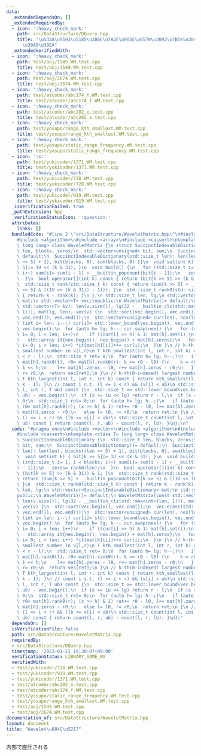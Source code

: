 ```yaml
---
data:
  _extendedDependsOn: []
  _extendedRequiredBy:
  - icon: ':heavy_check_mark:'
    path: src/DataStructure/DQuery.hpp
    title: "\u533A\u9593\u5185\u306E\u7A2E\u985E\u6570\u3092\u7B54\u3048\u308B\u30AF\
      \u30A8\u30EA"
  _extendedVerifiedWith:
  - icon: ':heavy_check_mark:'
    path: test/aoj/1549.WM.test.cpp
    title: test/aoj/1549.WM.test.cpp
  - icon: ':heavy_check_mark:'
    path: test/aoj/2674.WM.test.cpp
    title: test/aoj/2674.WM.test.cpp
  - icon: ':heavy_check_mark:'
    path: test/atcoder/abc174_f.WM.test.cpp
    title: test/atcoder/abc174_f.WM.test.cpp
  - icon: ':heavy_check_mark:'
    path: test/atcoder/abc202_e.test.cpp
    title: test/atcoder/abc202_e.test.cpp
  - icon: ':heavy_check_mark:'
    path: test/yosupo/range_kth_smallest.WM.test.cpp
    title: test/yosupo/range_kth_smallest.WM.test.cpp
  - icon: ':heavy_check_mark:'
    path: test/yosupo/static_range_frequency.WM.test.cpp
    title: test/yosupo/static_range_frequency.WM.test.cpp
  - icon: ':x:'
    path: test/yukicoder/1371.WM.test.cpp
    title: test/yukicoder/1371.WM.test.cpp
  - icon: ':heavy_check_mark:'
    path: test/yukicoder/728.WM.test.cpp
    title: test/yukicoder/728.WM.test.cpp
  - icon: ':heavy_check_mark:'
    path: test/yukicoder/919.WM.test.cpp
    title: test/yukicoder/919.WM.test.cpp
  _isVerificationFailed: true
  _pathExtension: hpp
  _verificationStatusIcon: ':question:'
  attributes:
    links: []
  bundledCode: "#line 2 \"src/DataStructure/WaveletMatrix.hpp\"\n#include <vector>\n\
    #include <algorithm>\n#include <array>\n#include <cassert>\ntemplate <class T=\
    \ long long> class WaveletMatrix {\n struct SuccinctIndexableDictionary {\n  std::size_t\
    \ len, blocks, zeros;\n  std::vector<unsigned> bit, sum;\n  SuccinctIndexableDictionary()=\
    \ default;\n  SuccinctIndexableDictionary(std::size_t len): len(len), blocks((len\
    \ >> 5) + 1), bit(blocks, 0), sum(blocks, 0) {}\n  void set(int k) { bit[k >>\
    \ 5]|= 1U << (k & 31); }\n  void build() {\n   for (std::size_t i= 1; i < blocks;\
    \ i++) sum[i]= sum[i - 1] + __builtin_popcount(bit[i - 1]);\n   zeros= rank0(len);\n\
    \  }\n  bool operator[](int k) const { return (bit[k >> 5] >> (k & 31)) & 1; }\n\
    \  std::size_t rank(std::size_t k) const { return (sum[k >> 5] + __builtin_popcount(bit[k\
    \ >> 5] & ((1U << (k & 31)) - 1))); }\n  std::size_t rank0(std::size_t k) const\
    \ { return k - rank(k); }\n };\n std::size_t len, lg;\n std::vector<SuccinctIndexableDictionary>\
    \ mat;\n std::vector<T> vec;\npublic:\n WaveletMatrix()= default;\n WaveletMatrix(const\
    \ std::vector<T> &v): len(v.size()), lg(32 - __builtin_clz(std::max<int>(len,\
    \ 1))), mat(lg, len), vec(v) {\n  std::sort(vec.begin(), vec.end());\n  vec.erase(std::unique(vec.begin(),\
    \ vec.end()), vec.end());\n  std::vector<unsigned> cur(len), nex(len);\n  for\
    \ (int i= len; i--;) cur[i]= std::lower_bound(vec.begin(), vec.end(), v[i]) -\
    \ vec.begin();\n  for (auto h= lg; h--; cur.swap(nex)) {\n   for (std::size_t\
    \ i= 0; i < len; i++)\n    if ((cur[i] >> h) & 1) mat[h].set(i);\n   mat[h].build();\n\
    \   std::array it{nex.begin(), nex.begin() + mat[h].zeros};\n   for (std::size_t\
    \ i= 0; i < len; i++) *it[mat[h][i]]++= cur[i];\n  }\n }\n // k-th(0-indexed)\
    \ smallest number in v[l,r)\n T kth_smallest(int l, int r, int k) const {\n  assert(k\
    \ < r - l);\n  std::size_t ret= 0;\n  for (auto h= lg; h--;)\n   if (auto l0=\
    \ mat[h].rank0(l), r0= mat[h].rank0(r); k >= r0 - l0) {\n    k-= r0 - l0, ret|=\
    \ 1 << h;\n    l+= mat[h].zeros - l0, r+= mat[h].zeros - r0;\n   } else l= l0,\
    \ r= r0;\n  return vec[ret];\n }\n // k-th(0-indexed) largest number in v[l,r)\n\
    \ T kth_largest(int l, int r, int k) const { return kth_smallest(l, r, r - l -\
    \ k - 1); }\n // count i s.t. (l <= i < r) && (v[i] < ub)\n std::size_t count(int\
    \ l, int r, T ub) const {\n  std::size_t x= std::lower_bound(vec.begin(), vec.end(),\
    \ ub) - vec.begin();\n  if (x >= 1u << lg) return r - l;\n  if (x == 0) return\
    \ 0;\n  std::size_t ret= 0;\n  for (auto h= lg; h--;)\n   if (auto l0= mat[h].rank0(l),\
    \ r0= mat[h].rank0(r); (x >> h) & 1) ret+= r0 - l0, l+= mat[h].zeros - l0, r+=\
    \ mat[h].zeros - r0;\n   else l= l0, r= r0;\n  return ret;\n }\n // count i s.t.\
    \ (l <= i < r) && (lb <= v[i] < ub)\n std::size_t count(int l, int r, T lb, T\
    \ ub) const { return count(l, r, ub) - count(l, r, lb); }\n};\n"
  code: "#pragma once\n#include <vector>\n#include <algorithm>\n#include <array>\n\
    #include <cassert>\ntemplate <class T= long long> class WaveletMatrix {\n struct\
    \ SuccinctIndexableDictionary {\n  std::size_t len, blocks, zeros;\n  std::vector<unsigned>\
    \ bit, sum;\n  SuccinctIndexableDictionary()= default;\n  SuccinctIndexableDictionary(std::size_t\
    \ len): len(len), blocks((len >> 5) + 1), bit(blocks, 0), sum(blocks, 0) {}\n\
    \  void set(int k) { bit[k >> 5]|= 1U << (k & 31); }\n  void build() {\n   for\
    \ (std::size_t i= 1; i < blocks; i++) sum[i]= sum[i - 1] + __builtin_popcount(bit[i\
    \ - 1]);\n   zeros= rank0(len);\n  }\n  bool operator[](int k) const { return\
    \ (bit[k >> 5] >> (k & 31)) & 1; }\n  std::size_t rank(std::size_t k) const {\
    \ return (sum[k >> 5] + __builtin_popcount(bit[k >> 5] & ((1U << (k & 31)) - 1)));\
    \ }\n  std::size_t rank0(std::size_t k) const { return k - rank(k); }\n };\n std::size_t\
    \ len, lg;\n std::vector<SuccinctIndexableDictionary> mat;\n std::vector<T> vec;\n\
    public:\n WaveletMatrix()= default;\n WaveletMatrix(const std::vector<T> &v):\
    \ len(v.size()), lg(32 - __builtin_clz(std::max<int>(len, 1))), mat(lg, len),\
    \ vec(v) {\n  std::sort(vec.begin(), vec.end());\n  vec.erase(std::unique(vec.begin(),\
    \ vec.end()), vec.end());\n  std::vector<unsigned> cur(len), nex(len);\n  for\
    \ (int i= len; i--;) cur[i]= std::lower_bound(vec.begin(), vec.end(), v[i]) -\
    \ vec.begin();\n  for (auto h= lg; h--; cur.swap(nex)) {\n   for (std::size_t\
    \ i= 0; i < len; i++)\n    if ((cur[i] >> h) & 1) mat[h].set(i);\n   mat[h].build();\n\
    \   std::array it{nex.begin(), nex.begin() + mat[h].zeros};\n   for (std::size_t\
    \ i= 0; i < len; i++) *it[mat[h][i]]++= cur[i];\n  }\n }\n // k-th(0-indexed)\
    \ smallest number in v[l,r)\n T kth_smallest(int l, int r, int k) const {\n  assert(k\
    \ < r - l);\n  std::size_t ret= 0;\n  for (auto h= lg; h--;)\n   if (auto l0=\
    \ mat[h].rank0(l), r0= mat[h].rank0(r); k >= r0 - l0) {\n    k-= r0 - l0, ret|=\
    \ 1 << h;\n    l+= mat[h].zeros - l0, r+= mat[h].zeros - r0;\n   } else l= l0,\
    \ r= r0;\n  return vec[ret];\n }\n // k-th(0-indexed) largest number in v[l,r)\n\
    \ T kth_largest(int l, int r, int k) const { return kth_smallest(l, r, r - l -\
    \ k - 1); }\n // count i s.t. (l <= i < r) && (v[i] < ub)\n std::size_t count(int\
    \ l, int r, T ub) const {\n  std::size_t x= std::lower_bound(vec.begin(), vec.end(),\
    \ ub) - vec.begin();\n  if (x >= 1u << lg) return r - l;\n  if (x == 0) return\
    \ 0;\n  std::size_t ret= 0;\n  for (auto h= lg; h--;)\n   if (auto l0= mat[h].rank0(l),\
    \ r0= mat[h].rank0(r); (x >> h) & 1) ret+= r0 - l0, l+= mat[h].zeros - l0, r+=\
    \ mat[h].zeros - r0;\n   else l= l0, r= r0;\n  return ret;\n }\n // count i s.t.\
    \ (l <= i < r) && (lb <= v[i] < ub)\n std::size_t count(int l, int r, T lb, T\
    \ ub) const { return count(l, r, ub) - count(l, r, lb); }\n};"
  dependsOn: []
  isVerificationFile: false
  path: src/DataStructure/WaveletMatrix.hpp
  requiredBy:
  - src/DataStructure/DQuery.hpp
  timestamp: '2023-01-21 19:30:07+09:00'
  verificationStatus: LIBRARY_SOME_WA
  verifiedWith:
  - test/yukicoder/728.WM.test.cpp
  - test/yukicoder/919.WM.test.cpp
  - test/yukicoder/1371.WM.test.cpp
  - test/atcoder/abc202_e.test.cpp
  - test/atcoder/abc174_f.WM.test.cpp
  - test/yosupo/static_range_frequency.WM.test.cpp
  - test/yosupo/range_kth_smallest.WM.test.cpp
  - test/aoj/1549.WM.test.cpp
  - test/aoj/2674.WM.test.cpp
documentation_of: src/DataStructure/WaveletMatrix.hpp
layout: document
title: "Wavelet\u884C\u5217"
---
```

内部で座圧される
